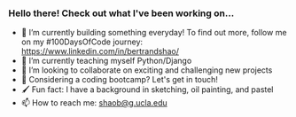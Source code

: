 ### Hello there! Check out what I've been working on...

- 🔭  I’m currently building something everyday! To find out more, follow me on my #100DaysOfCode journey: https://www.linkedin.com/in/bertrandshao/
- 🌱  I’m currently teaching myself Python/Django
- 👯  I’m looking to collaborate on exciting and challenging new projects
- 💬  Considering a coding bootcamp? Let's get in touch!
- 🖌   Fun fact: I have a background in sketching, oil painting, and pastel
- 📫  How to reach me: shaob@g.ucla.edu
